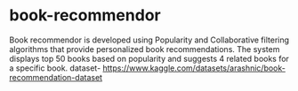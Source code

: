 # book-recommendor
Book recommendor is developed using Popularity and Collaborative filtering algorithms that provide personalized book recommendations.
The system displays top 50 books based on popularity and suggests 4 related books for a specific book.
dataset-
https://www.kaggle.com/datasets/arashnic/book-recommendation-dataset
